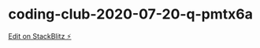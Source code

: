 # coding-club-2020-07-20-q-pmtx6a

[Edit on StackBlitz ⚡️](https://stackblitz.com/edit/coding-club-2020-07-20-q-pmtx6a)